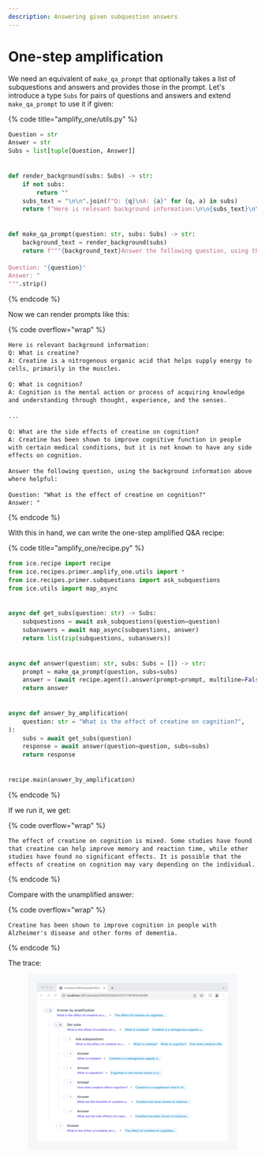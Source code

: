 ```yaml
---
description: Answering given subquestion answers
---
```


# One-step amplification

We need an equivalent of `make_qa_prompt` that optionally takes a list of subquestions and answers and provides those in the prompt. Let's introduce a type `Subs` for pairs of questions and answers and extend `make_qa_prompt` to use it if given:

{% code title="amplify_one/utils.py" %}
```python
Question = str
Answer = str
Subs = list[tuple[Question, Answer]]


def render_background(subs: Subs) -> str:
    if not subs:
        return ""
    subs_text = "\n\n".join(f"Q: {q}\nA: {a}" for (q, a) in subs)
    return f"Here is relevant background information:\n\n{subs_text}\n\n"


def make_qa_prompt(question: str, subs: Subs) -> str:
    background_text = render_background(subs)
    return f"""{background_text}Answer the following question, using the background information above where helpful:

Question: "{question}"
Answer: "
""".strip()
```
{% endcode %}

Now we can render prompts like this:

{% code overflow="wrap" %}
```
Here is relevant background information:
Q: What is creatine?
A: Creatine is a nitrogenous organic acid that helps supply energy to cells, primarily in the muscles.

Q: What is cognition?
A: Cognition is the mental action or process of acquiring knowledge and understanding through thought, experience, and the senses.

...

Q: What are the side effects of creatine on cognition?
A: Creatine has been shown to improve cognitive function in people with certain medical conditions, but it is not known to have any side effects on cognition.

Answer the following question, using the background information above where helpful:

Question: "What is the effect of creatine on cognition?"
Answer: "
```
{% endcode %}

With this in hand, we can write the one-step amplified Q\&A recipe:

{% code title="amplify_one/recipe.py" %}
```python
from ice.recipe import recipe
from ice.recipes.primer.amplify_one.utils import *
from ice.recipes.primer.subquestions import ask_subquestions
from ice.utils import map_async


async def get_subs(question: str) -> Subs:
    subquestions = await ask_subquestions(question=question)
    subanswers = await map_async(subquestions, answer)
    return list(zip(subquestions, subanswers))


async def answer(question: str, subs: Subs = []) -> str:
    prompt = make_qa_prompt(question, subs=subs)
    answer = (await recipe.agent().answer(prompt=prompt, multiline=False)).strip('" ')
    return answer


async def answer_by_amplification(
    question: str = "What is the effect of creatine on cognition?",
):
    subs = await get_subs(question)
    response = await answer(question=question, subs=subs)
    return response


recipe.main(answer_by_amplification)
```
{% endcode %}

If we run it, we get:

{% code overflow="wrap" %}
```
The effect of creatine on cognition is mixed. Some studies have found that creatine can help improve memory and reaction time, while other studies have found no significant effects. It is possible that the effects of creatine on cognition may vary depending on the individual.
```
{% endcode %}

Compare with the unamplified answer:

{% code overflow="wrap" %}
```
Creatine has been shown to improve cognition in people with Alzheimer's disease and other forms of dementia.
```
{% endcode %}

The trace:

<figure><img src="../../.gitbook/assets/Screenshot CwMYysJE@2x.png" alt=""><figcaption></figcaption></figure>

